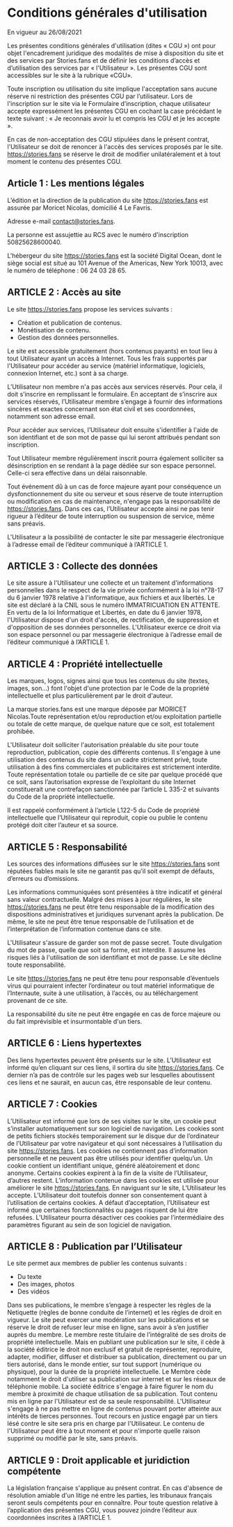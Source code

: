 # Conditions générales d'utilisation

En vigueur au 26/08/2021

Les présentes conditions générales d'utilisation (dites « CGU ») ont pour objet l'encadrement juridique des modalités de mise à disposition du site et des services par Stories.fans et de définir les conditions d’accès et d’utilisation des services par « l'Utilisateur ».
Les présentes CGU sont accessibles sur le site à la rubrique «CGU».

Toute inscription ou utilisation du site implique l'acceptation sans aucune réserve ni restriction des présentes CGU par l’utilisateur. Lors de l'inscription sur le site via le Formulaire d’inscription, chaque utilisateur accepte expressément les présentes CGU en cochant la case précédant le texte suivant : « Je reconnais avoir lu et compris les CGU et je les accepte ».

En cas de non-acceptation des CGU stipulées dans le présent contrat, l'Utilisateur se doit de renoncer à l'accès des services proposés par le site.
https://stories.fans  se réserve le droit de modifier unilatéralement et à tout moment le contenu des présentes CGU.

## Article 1 : Les mentions légales

L’édition et la direction de la publication du site https://stories.fans est assurée par Moricet Nicolas, domicilié 4 Le Favris.

Adresse e-mail contact@stories.fans.

La personne est assujettie au RCS avec le numéro d'inscription 50825628600040.

L'hébergeur du site https://stories.fans est la société Digital Ocean, dont le siège social est situé au 101 Avenue of the Americas, New York 10013, avec le numéro de téléphone : 06 24 03 28 65.

## ARTICLE 2 : Accès au site

Le site https://stories.fans propose les services suivants :
* Création et publication de contenus.
* Monétisation de contenu.
* Gestion des données personnelles.

Le site est accessible gratuitement (hors contenus payants) en tout lieu à tout Utilisateur ayant un accès à Internet. Tous les frais supportés par l'Utilisateur pour accéder au service (matériel informatique, logiciels, connexion Internet, etc.) sont à sa charge.

L’Utilisateur non membre n'a pas accès aux services réservés. Pour cela, il doit s’inscrire en remplissant le formulaire. En acceptant de s’inscrire aux services réservés, l’Utilisateur membre s’engage à fournir des informations sincères et exactes concernant son état civil et ses coordonnées, notamment son adresse email.

Pour accéder aux services, l’Utilisateur doit ensuite s'identifier à l'aide de son identifiant et de son mot de passe qui lui seront attribués pendant son inscription.

Tout Utilisateur membre régulièrement inscrit pourra également solliciter sa désinscription en se rendant à la page dédiée sur son espace personnel. Celle-ci sera effective dans un délai raisonnable.

Tout événement dû à un cas de force majeure ayant pour conséquence un dysfonctionnement du site ou serveur et sous réserve de toute interruption ou modification en cas de maintenance, n'engage pas la responsabilité de https://stories.fans. Dans ces cas, l’Utilisateur accepte ainsi ne pas tenir rigueur à l’éditeur de toute interruption ou suspension de service, même sans préavis.

L'Utilisateur a la possibilité de contacter le site par messagerie électronique à l’adresse email de l’éditeur communiqué à l’ARTICLE 1.

## ARTICLE 3 : Collecte des données

Le site assure à l'Utilisateur une collecte et un traitement d'informations personnelles dans le respect de la vie privée conformément à la loi n°78-17 du 6 janvier 1978 relative à l'informatique, aux fichiers et aux libertés. Le site est déclaré à la CNIL sous le numéro IMMATRICUATION EN ATTENTE.
En vertu de la loi Informatique et Libertés, en date du 6 janvier 1978, l'Utilisateur dispose d'un droit d'accès, de rectification, de suppression et d'opposition de ses données personnelles. L'Utilisateur exerce ce droit via son espace personnel ou par messagerie électronique à l’adresse email de l’éditeur communiqué à l’ARTICLE 1.

## ARTICLE 4 : Propriété intellectuelle

Les marques, logos, signes ainsi que tous les contenus du site (textes, images, son…) font l'objet d'une protection par le Code de la propriété intellectuelle et plus particulièrement par le droit d'auteur.

La marque stories.fans est une marque déposée par MORICET Nicolas.Toute représentation et/ou reproduction et/ou exploitation partielle ou totale de cette marque, de quelque nature que ce soit, est totalement prohibée.

L'Utilisateur doit solliciter l'autorisation préalable du site pour toute reproduction, publication, copie des différents contenus. Il s'engage à une utilisation des contenus du site dans un cadre strictement privé, toute utilisation à des fins commerciales et publicitaires est strictement interdite.
Toute représentation totale ou partielle de ce site par quelque procédé que ce soit, sans l’autorisation expresse de l’exploitant du site Internet constituerait une contrefaçon sanctionnée par l’article L 335-2 et suivants du Code de la propriété intellectuelle.

Il est rappelé conformément à l’article L122-5 du Code de propriété intellectuelle que l’Utilisateur qui reproduit, copie ou publie le contenu protégé doit citer l’auteur et sa source.
 
## ARTICLE 5 : Responsabilité

Les sources des informations diffusées sur le site https://stories.fans sont réputées fiables mais le site ne garantit pas qu’il soit exempt de défauts, d’erreurs ou d’omissions.

Les informations communiquées sont présentées à titre indicatif et général sans valeur contractuelle. Malgré des mises à jour régulières, le site https://stories.fans ne peut être tenu responsable de la modification des dispositions administratives et juridiques survenant après la publication. De même, le site ne peut être tenue responsable de l’utilisation et de l’interprétation de l’information contenue dans ce site.

L'Utilisateur s'assure de garder son mot de passe secret. Toute divulgation du mot de passe, quelle que soit sa forme, est interdite. Il assume les risques liés à l'utilisation de son identifiant et mot de passe. Le site décline toute responsabilité.

Le site https://stories.fans ne peut être tenu pour responsable d’éventuels virus qui pourraient infecter l’ordinateur ou tout matériel informatique de l’Internaute, suite à une utilisation, à l’accès, ou au téléchargement provenant de ce site.

La responsabilité du site ne peut être engagée en cas de force majeure ou du fait imprévisible et insurmontable d'un tiers.

## ARTICLE 6 : Liens hypertextes

Des liens hypertextes peuvent être présents sur le site. L’Utilisateur est informé qu’en cliquant sur ces liens, il sortira du site https://stories.fans. Ce dernier n’a pas de contrôle sur les pages web sur lesquelles aboutissent ces liens et ne saurait, en aucun cas, être responsable de leur contenu.

## ARTICLE 7 : Cookies

L’Utilisateur est informé que lors de ses visites sur le site, un cookie peut s’installer automatiquement sur son logiciel de navigation.
Les cookies sont de petits fichiers stockés temporairement sur le disque dur de l’ordinateur de l’Utilisateur par votre navigateur et qui sont nécessaires à l’utilisation du site https://stories.fans. Les cookies ne contiennent pas d’information personnelle et ne peuvent pas être utilisés pour identifier quelqu’un. Un cookie contient un identifiant unique, généré aléatoirement et donc anonyme. Certains cookies expirent à la fin de la visite de l’Utilisateur, d’autres restent.
L’information contenue dans les cookies est utilisée pour améliorer le site https://stories.fans.
En naviguant sur le site, L’Utilisateur les accepte.
L’Utilisateur doit toutefois donner son consentement quant à l’utilisation de certains cookies.
A défaut d’acceptation, l’Utilisateur est informé que certaines fonctionnalités ou pages risquent de lui être refusées.
L’Utilisateur pourra désactiver ces cookies par l’intermédiaire des paramètres figurant au sein de son logiciel de navigation.

## ARTICLE 8 : Publication par l’Utilisateur

Le site permet aux membres de publier les contenus suivants :

* Du texte
* Des images, photos
* Des vidéos

Dans ses publications, le membre s’engage à respecter les règles de la Netiquette (règles de bonne conduite de l’internet) et les règles de droit en vigueur.
Le site peut exercer une modération sur les publications et se réserve le droit de refuser leur mise en ligne, sans avoir à s’en justifier auprès du membre.
Le membre reste titulaire de l’intégralité de ses droits de propriété intellectuelle. Mais en publiant une publication sur le site, il cède à la société éditrice le droit non exclusif et gratuit de représenter, reproduire, adapter, modifier, diffuser et distribuer sa publication, directement ou par un tiers autorisé, dans le monde entier, sur tout support (numérique ou physique), pour la durée de la propriété intellectuelle. Le Membre cède notamment le droit d'utiliser sa publication sur internet et sur les réseaux de téléphonie mobile.
La société éditrice s'engage à faire figurer le nom du membre à proximité de chaque utilisation de sa publication.
Tout contenu mis en ligne par l'Utilisateur est de sa seule responsabilité. L'Utilisateur s'engage à ne pas mettre en ligne de contenus pouvant porter atteinte aux intérêts de tierces personnes. Tout recours en justice engagé par un tiers lésé contre le site sera pris en charge par l'Utilisateur.
Le contenu de l'Utilisateur peut être à tout moment et pour n'importe quelle raison supprimé ou modifié par le site, sans préavis.
 
## ARTICLE 9 : Droit applicable et juridiction compétente

La législation française s'applique au présent contrat. En cas d'absence de résolution amiable d'un litige né entre les parties, les tribunaux français seront seuls compétents pour en connaître.
Pour toute question relative à l’application des présentes CGU, vous pouvez joindre l’éditeur aux coordonnées inscrites à l’ARTICLE 1.

